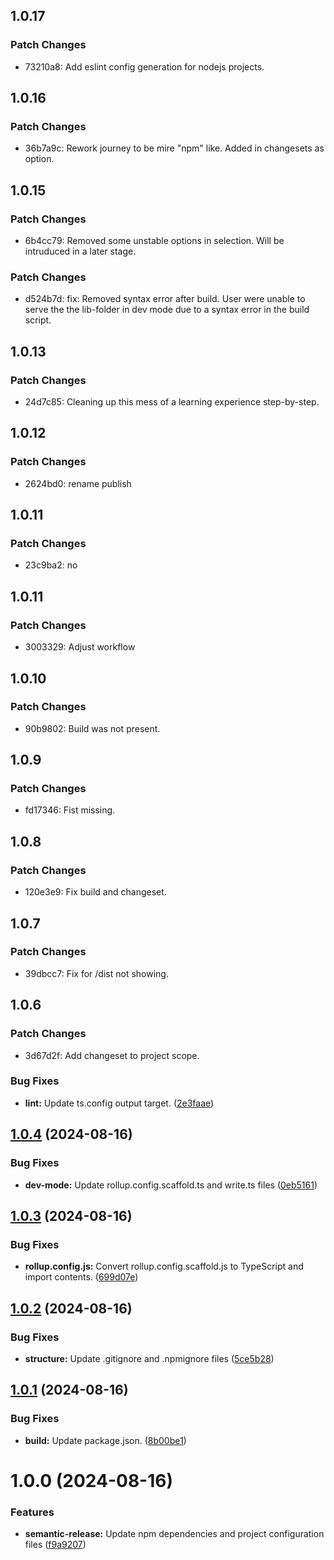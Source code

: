 ## 1.0.17

### Patch Changes

- 73210a8: Add eslint config generation for nodejs projects.

## 1.0.16

### Patch Changes

- 36b7a9c: Rework journey to be mire "npm" like. Added in changesets as option.

## 1.0.15

### Patch Changes

- 6b4cc79: Removed some unstable options in selection. Will be intruduced in a later stage.

### Patch Changes

- d524b7d: fix: Removed syntax error after build. User were unable to serve the the lib-folder in dev mode due to a syntax error in the build script.

## 1.0.13

### Patch Changes

- 24d7c85: Cleaning up this mess of a learning experience step-by-step.

## 1.0.12

### Patch Changes

- 2624bd0: rename publish

## 1.0.11

### Patch Changes

- 23c9ba2: no

## 1.0.11

### Patch Changes

- 3003329: Adjust workflow

## 1.0.10

### Patch Changes

- 90b9802: Build was not present.

## 1.0.9

### Patch Changes

- fd17346: Fist missing.

## 1.0.8

### Patch Changes

- 120e3e9: Fix build and changeset.

## 1.0.7

### Patch Changes

- 39dbcc7: Fix for /dist not showing.

## 1.0.6

### Patch Changes

- 3d67d2f: Add changeset to project scope.

### Bug Fixes

- **lint:** Update ts.config output target. ([2e3faae](https://github.com/atorczynski/schafott-cli/commit/2e3faae8a42db3749fe3b6a64f199aa9f24b3d26))

## [1.0.4](https://github.com/atorczynski/schafott-cli/compare/v1.0.3...v1.0.4) (2024-08-16)

### Bug Fixes

- **dev-mode:** Update rollup.config.scaffold.ts and write.ts files ([0eb5161](https://github.com/atorczynski/schafott-cli/commit/0eb51611add6be32a93bbe9f0df5eef0fd26c5a5))

## [1.0.3](https://github.com/atorczynski/schafott-cli/compare/v1.0.2...v1.0.3) (2024-08-16)

### Bug Fixes

- **rollup.config.js:** Convert rollup.config.scaffold.js to TypeScript and import contents. ([699d07e](https://github.com/atorczynski/schafott-cli/commit/699d07e2ffb7e6be793715538ea82daa220a23cb))

## [1.0.2](https://github.com/atorczynski/schafott-cli/compare/v1.0.1...v1.0.2) (2024-08-16)

### Bug Fixes

- **structure:** Update .gitignore and .npmignore files ([5ce5b28](https://github.com/atorczynski/schafott-cli/commit/5ce5b2814abdd23bb51ae91425e3142ea74f82f2))

## [1.0.1](https://github.com/atorczynski/schafott-cli/compare/v1.0.0...v1.0.1) (2024-08-16)

### Bug Fixes

- **build:** Update package.json. ([8b00be1](https://github.com/atorczynski/schafott-cli/commit/8b00be1d8f68e501e6428872fe8fcb52f4648212))

# 1.0.0 (2024-08-16)

### Features

- **semantic-release:** Update npm dependencies and project configuration files ([f9a9207](https://github.com/atorczynski/schafott-cli/commit/f9a9207b6414a6beb73f361d72a2e164c3b7ae7a))

